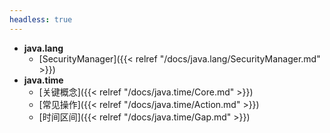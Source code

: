 ```yaml
---
headless: true
---
```



- **java.lang**  
  - [SecurityManager]({{< relref "/docs/java.lang/SecurityManager.md" >}})
- **java.time**
  - [关键概念]({{< relref "/docs/java.time/Core.md" >}})
  - [常见操作]({{< relref "/docs/java.time/Action.md" >}})
  - [时间区间]({{< relref "/docs/java.time/Gap.md" >}})


